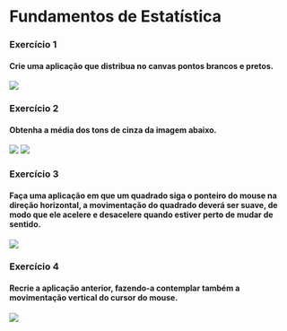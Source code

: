 # Fundamentos de Estatística
### Exercício 1
#### Crie uma aplicação que distribua no canvas pontos brancos e pretos.
<img src="Exercicio_1/Exercicio_1.gif">

### Exercício 2
#### Obtenha a média dos tons de cinza da imagem abaixo.
<img src="Exercicio_2/Einstein.jpg">
<img src="Exercicio_2/Exercicio_2.png">

### Exercício 3
#### Faça uma aplicação em que um quadrado siga o ponteiro do mouse na direção horizontal, a movimentação do quadrado deverá ser suave, de modo que ele acelere e desacelere quando estiver perto de mudar de sentido.
<img src="Exercicio_3/Exercicio_3.gif">

### Exercício 4 
#### Recrie a aplicação anterior, fazendo-a contemplar também a movimentação vertical do cursor do mouse.
<img src="Exercicio_4/Exercicio_4.gif">

